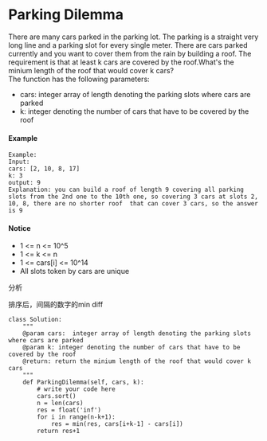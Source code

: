 # Parking Dilemma



There are many cars parked in the parking lot. The parking is a straight very long line and a parking slot for every single meter. There are cars parked currently and you want to cover them from the rain by building a roof. The requirement is that at least k cars are covered by the roof.What's the minium length of the roof that would cover k cars?  
The function has the following parameters:

* cars: integer array of length denoting the parking slots where cars are parked
* k: integer denoting the number of cars that have to be covered by the roof

#### Example

```text
Example:
Input:
cars: [2, 10, 8, 17]
k: 3
output: 9
Explanation: you can build a roof of length 9 covering all parking slots from the 2nd one to the 10th one, so covering 3 cars at slots 2, 10, 8, there are no shorter roof  that can cover 3 cars, so the answer is 9
```

#### Notice

* 1 &lt;= n &lt;= 10^5
* 1 &lt;= k &lt;= n
* 1 &lt;= cars\[i\] &lt;= 10^14
* All slots token by cars are unique

分析

排序后，间隔的数字的min diff

```text
class Solution:
    """
    @param cars:  integer array of length denoting the parking slots where cars are parked
    @param k: integer denoting the number of cars that have to be covered by the roof
    @return: return the minium length of the roof that would cover k cars
    """
    def ParkingDilemma(self, cars, k):
        # write your code here
        cars.sort()
        n = len(cars)
        res = float('inf')
        for i in range(n-k+1):
            res = min(res, cars[i+k-1] - cars[i])
        return res+1
            
```


